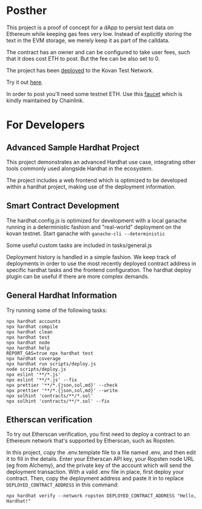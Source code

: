 # Posther

This project is a proof of concept for a dApp to persist text data on Ethereum while keeping gas fees very low. Instead of explicitly storing the text in the EVM storage, we merely keep it as part of the calldata.

The contract has an owner and can be configured to take user fees, such that it does cost ETH to post. But the fee can be also set to 0.

The project has been [deployed](https://kovan.etherscan.io/address/0x60e99C99BaA8Be9D1c7F229a971D16593A41fBf9) to the Kovan Test Network.

Try it out [here](https://posther.vercel.app).

In order to post you'll need some testnet ETH. Use this [faucet](https://kovan.chain.link/) which is kindly maintained by Chainlink.

# For Developers
## Advanced Sample Hardhat Project

This project demonstrates an advanced Hardhat use case, integrating other tools commonly used alongside Hardhat in the ecosystem.

The project includes a web frontend which is optimized to be developed within a hardhat project, making use of the deployment information.

## Smart Contract Development

The hardhat.config.js is optimized for development with a local ganache running in a deterministic fashion and "real-world" deployment on the kovan testnet.
Start ganache with `ganache-cli --deterministic`

Some useful custom tasks are included in tasks/general.js

Deployment history is handled in a simple fashion. We keep track of deployments in order to use the most recently deployed contract address in specific hardhat tasks and the frontend configuration. The hardhat deploy plugin can be useful if there are more complex demands.

## General Hardhat Information

Try running some of the following tasks:

```shell
npx hardhat accounts
npx hardhat compile
npx hardhat clean
npx hardhat test
npx hardhat node
npx hardhat help
REPORT_GAS=true npx hardhat test
npx hardhat coverage
npx hardhat run scripts/deploy.js
node scripts/deploy.js
npx eslint '**/*.js'
npx eslint '**/*.js' --fix
npx prettier '**/*.{json,sol,md}' --check
npx prettier '**/*.{json,sol,md}' --write
npx solhint 'contracts/**/*.sol'
npx solhint 'contracts/**/*.sol' --fix
```

## Etherscan verification

To try out Etherscan verification, you first need to deploy a contract to an Ethereum network that's supported by Etherscan, such as Ropsten.

In this project, copy the .env.template file to a file named .env, and then edit it to fill in the details. Enter your Etherscan API key, your Ropsten node URL (eg from Alchemy), and the private key of the account which will send the deployment transaction. With a valid .env file in place, first deploy your contract. Then, copy the deployment address and paste it in to replace `DEPLOYED_CONTRACT_ADDRESS` in this command:

```shell
npx hardhat verify --network ropsten DEPLOYED_CONTRACT_ADDRESS "Hello, Hardhat!"
```
